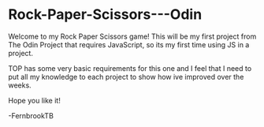 # Rock-Paper-Scissors---Odin

Welcome to my Rock Paper Scissors game! This will be my first project from The Odin Project that requires JavaScript, so its my first time using JS in a project. 

TOP has some very basic requirements for this one and I feel that I need to put all my knowledge to each project to show how ive improved over the weeks. 

Hope you like it!

-FernbrookTB 